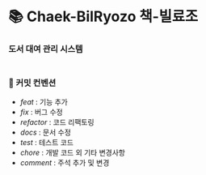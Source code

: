 # 📚 Chaek-BilRyozo 책-빌료조
### 도서 대여 관리 시스템<br><br>


### 💬 커밋 컨벤션

* *feat* : 기능 추가
* *fix* : 버그 수정
* *refactor* : 코드 리팩토링
* *docs* : 문서 수정
* *test* : 테스트 코드
* *chore* : 개발 코드 외 기타 변경사항
* *comment* : 주석 추가 및 변경
